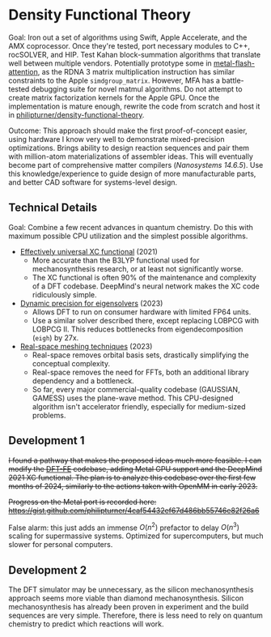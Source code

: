 # Density Functional Theory

Goal: Iron out a set of algorithms using Swift, Apple Accelerate, and the AMX coprocessor. Once they're tested, port necessary modules to C++, rocSOLVER, and HIP. Test Kahan block-summation algorithms that translate well between multiple vendors. Potentially prototype some in [metal-flash-attention](https://github.com/philipturner/metal-flash-attention), as the RDNA 3 matrix multiplication instruction has similar constraints to the Apple `simdgroup_matrix`. However, MFA has a battle-tested debugging suite for novel matmul algorithms.  Do not attempt to create matrix factorization kernels for the Apple GPU. Once the implementation is mature enough, rewrite the code from scratch and host it in [philipturner/density-functional-theory](https://github.com/philipturner/density-functional-theory).

Outcome: This approach should make the first proof-of-concept easier, using hardware I know very well to demonstrate mixed-precision optimizations. Brings ability to design reaction sequences and pair them with million-atom materializations of assembler ideas. This will eventually become part of comprehensive matter compilers (_Nanosystems 14.6.5_). Use this knowledge/experience to guide design of more manufacturable parts, and better CAD software for systems-level design.

## Technical Details

Goal: Combine a few recent advances in quantum chemistry. Do this with maximum possible CPU utilization and the simplest possible algorithms.
- [Effectively universal XC functional](https://www.science.org/doi/10.1126/science.abj6511) (2021)
  - More accurate than the B3LYP functional used for mechanosynthesis research, or at least not significantly worse.
  - The XC functional is often 90% of the maintenance and complexity of a DFT codebase. DeepMind's neural network makes the XC code ridiculously simple.
- [Dynamic precision for eigensolvers](https://pubs.acs.org/doi/10.1021/acs.jctc.2c00983) (2023)
  - Allows DFT to run on consumer hardware with limited FP64 units.
  - Use a similar solver described there, except replacing LOBPCG with LOBPCG II. This reduces bottlenecks from eigendecomposition (`eigh`) by 27x.
- [Real-space meshing techniques](https://arxiv.org/abs/cond-mat/0006239) (2023)
  - Real-space removes orbital basis sets, drastically simplifying the conceptual complexity.
  - Real-space removes the need for FFTs, both an additional library dependency and a bottleneck.
  - So far, every major commercial-quality codebase (GAUSSIAN, GAMESS) uses the plane-wave method. This CPU-designed algorithm isn't accelerator friendly, especially for medium-sized problems.

## Development 1

<s>I found a pathway that makes the proposed ideas much more feasible. I can modify the [DFT-FE](https://github.com/dftfeDevelopers/dftfe) codebase, adding Metal GPU support and the DeepMind 2021 XC functional. The plan is to analyze this codebase over the first few months of 2024, similarly to the actions taken with OpenMM in early 2023.

Progress on the Metal port is recorded here: https://gist.github.com/philipturner/4caf54432ef67d486bb55746e82f26a6</s>

False alarm: this just adds an immense $O(n^2)$ prefactor to delay $O(n^3)$ scaling for supermassive systems. Optimized for supercomputers, but much slower for personal computers.

## Development 2

The DFT simulator may be unnecessary, as the silicon mechanosynthesis approach seems more viable than diamond mechanosynthesis. Silicon mechanosynthesis has already been proven in experiment and the build sequences are very simple. Therefore, there is less need to rely on quantum chemistry to predict which reactions will work.
